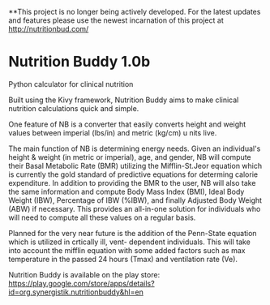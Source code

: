 **This project is no longer being actively developed. For the latest updates and features please use the newest incarnation of this project at http://nutritionbud.com/

Nutrition Buddy 1.0b
====================

Python calculator for clinical nutrition

Built using the Kivy framework, Nutrition Buddy aims to make
clinical nutrition calculations quick and simple.

One feature of NB is a converter that easily converts height 
and weight values between imperial (lbs/in) and metric (kg/cm) u
nits live.

The main function of NB is determining energy needs. Given
an individual's height & weight (in metric or imperial),
age, and gender, NB will compute their Basal Metabolic Rate
(BMR) utilizing the Mifflin-St.Jeor equation which is currently
the gold standard of predictive equations for determing calorie
expenditure. In addition to providing the BMR to the user, NB
will also take the same information and compute Body Mass Index
(BMI), Ideal Body Weight (IBW), Percentage of IBW (%IBW), and 
finally Adjusted Body Weight (ABW) if necessary. This provides
an all-in-one solution for individuals who will need to compute
all these values on a regular basis.

Planned for the very near future is the addition of the 
Penn-State equation which is utilized in crtically ill, vent-
dependent individuals. This will take into account the mifflin
equation with some added factors such as max temperature in the
passed 24 hours (Tmax) and ventilation rate (Ve).

Nutrition Buddy is available on the play store: https://play.google.com/store/apps/details?id=org.synergistik.nutritionbuddy&hl=en
